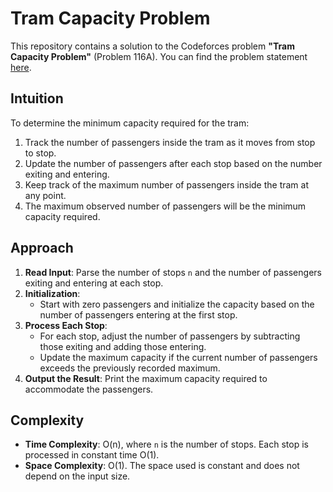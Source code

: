 # Tram Capacity Problem

This repository contains a solution to the Codeforces problem **"Tram Capacity Problem"** (Problem 116A). You can find the problem statement [here](https://codeforces.com/contest/116/problem/A).

## Intuition

To determine the minimum capacity required for the tram:
1. Track the number of passengers inside the tram as it moves from stop to stop.
2. Update the number of passengers after each stop based on the number exiting and entering.
3. Keep track of the maximum number of passengers inside the tram at any point.
4. The maximum observed number of passengers will be the minimum capacity required.

## Approach

1. **Read Input**: Parse the number of stops `n` and the number of passengers exiting and entering at each stop.
2. **Initialization**:
   - Start with zero passengers and initialize the capacity based on the number of passengers entering at the first stop.
3. **Process Each Stop**:
   - For each stop, adjust the number of passengers by subtracting those exiting and adding those entering.
   - Update the maximum capacity if the current number of passengers exceeds the previously recorded maximum.
4. **Output the Result**: Print the maximum capacity required to accommodate the passengers.

## Complexity

- **Time Complexity**: O(n), where `n` is the number of stops. Each stop is processed in constant time O(1).
- **Space Complexity**: O(1). The space used is constant and does not depend on the input size.
